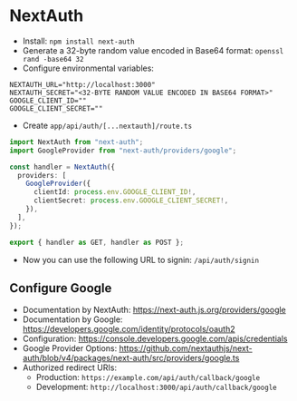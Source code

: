 # NextAuth

* Install: `npm install next-auth`
* Generate a 32-byte random value encoded in Base64 format: `openssl rand -base64 32`
* Configure environmental variables:

```
NEXTAUTH_URL="http://localhost:3000"
NEXTAUTH_SECRET="<32-BYTE RANDOM VALUE ENCODED IN BASE64 FORMAT>"
GOOGLE_CLIENT_ID=""
GOOGLE_CLIENT_SECRET=""
```

* Create `app/api/auth/[...nextauth]/route.ts`

```typescript
import NextAuth from "next-auth";
import GoogleProvider from "next-auth/providers/google";

const handler = NextAuth({
  providers: [
    GoogleProvider({
      clientId: process.env.GOOGLE_CLIENT_ID!,
      clientSecret: process.env.GOOGLE_CLIENT_SECRET!,
    }),
  ],
});

export { handler as GET, handler as POST };
```

* Now you can use the following URL to signin: `/api/auth/signin`

## Configure Google

* Documentation by NextAuth: https://next-auth.js.org/providers/google
* Documentation by Google: https://developers.google.com/identity/protocols/oauth2
* Configuration: https://console.developers.google.com/apis/credentials
* Google Provider Options: https://github.com/nextauthjs/next-auth/blob/v4/packages/next-auth/src/providers/google.ts
* Authorized redirect URIs:
  * Production: `https://example.com/api/auth/callback/google`
  * Development: `http://localhost:3000/api/auth/callback/google`
